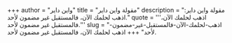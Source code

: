 +++
author = "واين داير"
title = "مقولة واين داير"
description = "مقولة واين داير: اذهب لحلمك الآن، فالمستقبل غير مضمون لأحد."
quote = '''اذهب لحلمك الآن، فالمستقبل غير مضمون لأحد.''' 
slug = "اذهب-لحلمك-الآن-فالمستقبل-غير-مضمون-لأحد"
+++
اذهب لحلمك الآن، فالمستقبل غير مضمون لأحد.
